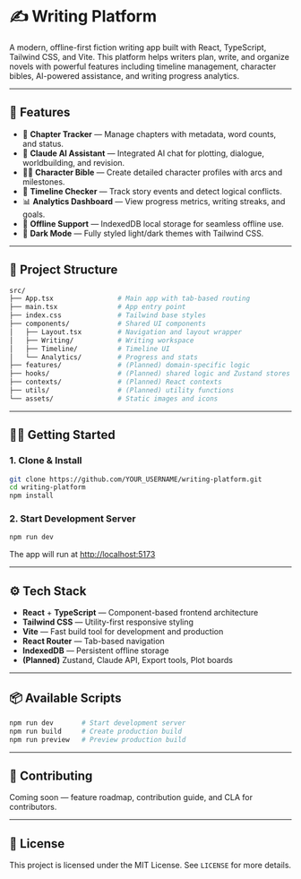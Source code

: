 # ✍️ Writing Platform

A modern, offline-first fiction writing app built with React, TypeScript, Tailwind CSS, and Vite. This platform helps writers plan, write, and organize novels with powerful features including timeline management, character bibles, AI-powered assistance, and writing progress analytics.

---

## 🚀 Features

* 📝 **Chapter Tracker** — Manage chapters with metadata, word counts, and status.
* 🧠 **Claude AI Assistant** — Integrated AI chat for plotting, dialogue, worldbuilding, and revision.
* 🧍‍♀️ **Character Bible** — Create detailed character profiles with arcs and milestones.
* 📅 **Timeline Checker** — Track story events and detect logical conflicts.
* 📊 **Analytics Dashboard** — View progress metrics, writing streaks, and goals.
* 💾 **Offline Support** — IndexedDB local storage for seamless offline use.
* 🎨 **Dark Mode** — Fully styled light/dark themes with Tailwind CSS.

---

## 📁 Project Structure

```bash
src/
├── App.tsx                # Main app with tab-based routing
├── main.tsx               # App entry point
├── index.css              # Tailwind base styles
├── components/            # Shared UI components
│   ├── Layout.tsx         # Navigation and layout wrapper
│   ├── Writing/           # Writing workspace
│   ├── Timeline/          # Timeline UI
│   └── Analytics/         # Progress and stats
├── features/              # (Planned) domain-specific logic
├── hooks/                 # (Planned) shared logic and Zustand stores
├── contexts/              # (Planned) React contexts
├── utils/                 # (Planned) utility functions
└── assets/                # Static images and icons
```

---

## 🧑‍💻 Getting Started

### 1. Clone & Install

```bash
git clone https://github.com/YOUR_USERNAME/writing-platform.git
cd writing-platform
npm install
```

### 2. Start Development Server

```bash
npm run dev
```

The app will run at [http://localhost:5173](http://localhost:5173)

---

## ⚙️ Tech Stack

* **React** + **TypeScript** — Component-based frontend architecture
* **Tailwind CSS** — Utility-first responsive styling
* **Vite** — Fast build tool for development and production
* **React Router** — Tab-based navigation
* **IndexedDB** — Persistent offline storage
* **(Planned)** Zustand, Claude API, Export tools, Plot boards

---

## 📦 Available Scripts

```bash
npm run dev       # Start development server
npm run build     # Create production build
npm run preview   # Preview production build
```

---

## 🧩 Contributing

Coming soon — feature roadmap, contribution guide, and CLA for contributors.

---

## 📘 License

This project is licensed under the MIT License. See `LICENSE` for more details.
